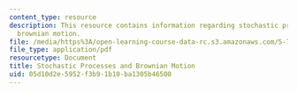 ```yaml
---
content_type: resource
description: This resource contains information regarding stochastic processes and
  brownian motion.
file: /media/https%3A/open-learning-course-data-rc.s3.amazonaws.com/5-72-statistical-mechanics-spring-2012/05d10d2e5952f3b91b10ba1305b46500_MIT5_72S12_master1.pdf
file_type: application/pdf
resourcetype: Document
title: Stochastic Processes and Brownian Motion
uid: 05d10d2e-5952-f3b9-1b10-ba1305b46500
---
```


